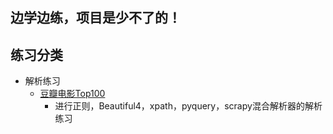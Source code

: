 ## 边学边练，项目是少不了的！
## 练习分类
 - 解析练习
    - [豆瓣电影Top100]()
      - 进行正则，Beautiful4，xpath，pyquery，scrapy混合解析器的解析练习
      